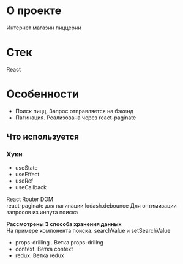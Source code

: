 # О проекте

Интернет магазин пиццерии

# Стек

React

# Особенности

- Поиск пицц. Запрос отправляется на бэкенд
- Пагинация. Реализована через react-paginate

## Что используется

### Хуки

- useState
- useEffect
- useRef
- useCallback

React Router DOM  
react-paginate для пагинации
lodash.debounce Для оптимизации запросов из инпута поиска

**Рассмотрены 3 способа хранения данных**  
На примере компонента поиска. searchValue и setSearchValue

- props-drilling . Ветка props-drillng
- context. Ветка context
- redux. Ветка redux
